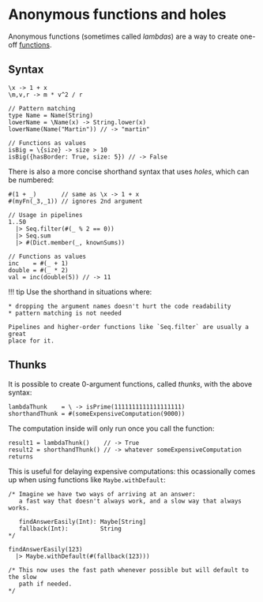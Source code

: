 # Anonymous functions and holes

Anonymous functions (sometimes called _lambdas_) are a way to create one-off [functions](/reference/fns/).

## Syntax

``` cara title="Anonymous functions (lambdas)"
\x -> 1 + x
\m,v,r -> m * v^2 / r

// Pattern matching
type Name = Name(String)
lowerName = \Name(x) -> String.lower(x)
lowerName(Name("Martin")) // -> "martin"

// Functions as values
isBig = \{size} -> size > 10
isBig({hasBorder: True, size: 5}) // -> False

```

There is also a more concise shorthand syntax that uses _holes_, which can be numbered:

``` cara title="Shorthand"
#(1 + _)       // same as \x -> 1 + x
#(myFn(_3,_1)) // ignores 2nd argument

// Usage in pipelines
1..50
  |> Seq.filter(#(_ % 2 == 0))
  |> Seq.sum
  |> #(Dict.member(_, knownSums))

// Functions as values
inc    = #(_ + 1)
double = #(_ * 2)
val = inc(double(5)) // -> 11
```

!!! tip
    Use the shorthand in situations where:

    * dropping the argument names doesn't hurt the code readability
    * pattern matching is not needed

    Pipelines and higher-order functions like `Seq.filter` are usually a great
    place for it.

## Thunks

It is possible to create 0-argument functions, called _thunks_, with the above syntax:

``` cara title="Thunks"
lambdaThunk    = \ -> isPrime(1111111111111111111)
shorthandThunk = #(someExpensiveComputation(9000))
```

The computation inside will only run once you call the function:

``` cara title="Evaluating a thunk"
result1 = lambdaThunk()    // -> True
result2 = shorthandThunk() // -> whatever someExpensiveComputation returns
```

This is useful for delaying expensive computations: this ocassionally comes up when using functions like `Maybe.withDefault`:

``` cara title="Usage"
/* Imagine we have two ways of arriving at an answer:
   a fast way that doesn't always work, and a slow way that always works.

   findAnswerEasily(Int): Maybe[String]
   fallback(Int):         String
*/

findAnswerEasily(123)
  |> Maybe.withDefault(#(fallback(123)))

/* This now uses the fast path whenever possible but will default to the slow
   path if needed.
*/
```
